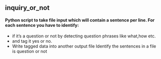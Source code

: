 ## inquiry_or_not

#### Python script to take file input which will contain a sentence per line. For each sentence you have to identify:
* if it’s a question or not by detecting question phrases like what,how etc. 
* and tag it yes or no. 
* Write tagged data into another output file Identify the sentences in a file is question or not 

